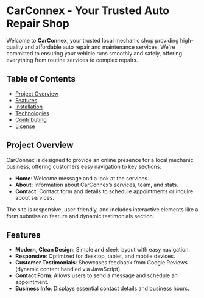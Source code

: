 # CarConnex - Your Trusted Auto Repair Shop

Welcome to **CarConnex**, your trusted local mechanic shop providing high-quality and affordable auto repair and maintenance services. We're committed to ensuring your vehicle runs smoothly and safely, offering everything from routine services to complex repairs.

## Table of Contents

- [Project Overview](#project-overview)
- [Features](#features)
- [Installation](#installation)
- [Technologies](#technologies)
- [Contributing](#contributing)
- [License](#license)

## Project Overview

CarConnex is designed to provide an online presence for a local mechanic business, offering customers easy navigation to key sections:

- **Home**: Welcome message and a look at the services.
- **About**: Information about CarConnex’s services, team, and stats.
- **Contact**: Contact form and details to schedule appointments or inquire about services.

The site is responsive, user-friendly, and includes interactive elements like a form submission feature and dynamic testimonials section.

## Features

- **Modern, Clean Design**: Simple and sleek layout with easy navigation.
- **Responsive**: Optimized for desktop, tablet, and mobile devices.
- **Customer Testimonials**: Showcases feedback from Google Reviews (dynamic content handled via JavaScript).
- **Contact Form**: Allows users to send a message and schedule an appointment.
- **Business Info**: Displays essential contact details and business hours.